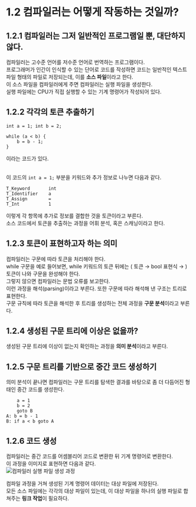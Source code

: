 # 1.2 컴파일러는 어떻게 작동하는 것일까?

## 1.2.1 컴파일러는 그저 일반적인 프로그램일 뿐, 대단하지 않다.

컴파일러는 고수준 언어를 저수준 언어로 번역하는 프로그램이다.<br>
프로그래머가 인간이 인식할 수 있는 단어로 코드를 작성하면 코드는 일반적인 텍스트 파일 형태의 파일로 저장되는데, 이를 **소스 파일**이라고 한다.<br>
이 소스 파일을 컴파일러에게 주면 컴파일러는 실행 파일을 생성한다.<br>
실행 파일에는 CPU가 직접 실행할 수 있는 기계 명령어가 작성되어 있다.<br>

## 1.2.2 각각의 토큰 추출하기
```
int a = 1; int b = 2;

while (a < b) {
    b = b - 1;
}
```
이라는 코드가 있다.<br><br>

이 코드의 ```int a = 1;``` 부분을 키워드와 추가 정보로 나누면 다음과 같다.<br>
```
T_Keyword       int
T_Identifier    a
T_Assign        =
T_Int           1
```
이렇게 각 항목에 추가로 정보를 결합한 것을 토큰이라고 부른다.<br>
소스 코드에서 토큰을 추출하는 과정을 어휘 분석, 혹은 스캐닝이라고 한다.

## 1.2.3 토큰이 표현하고자 하는 의미

컴파일러는 구문에 따라 토큰을 처리해야 한다.<br>
while 구문을 예로 들어보면, while 키워드의 토큰 뒤에는 ( 토큰 &rightarrow; bool 표현식 &rightarrow; ) 토큰이 나와 구문을 완성해야 한다.<br>
그렇지 않으면 컴파일러는 문법 오류를 보고한다.<br>
이런 과정을 해석(parsing)이라고 부른다. 또한 구문에 따라 해석해 낸 구조는 트리로 표현한다.<br>
구문 규칙에 따라 토큰을 해석한 후 트리를 생성하는 전체 과정을 **구문 분석**이라고 부른다.<br>

## 1.2.4 생성된 구문 트리에 이상은 없을까?

생성된 구문 트리에 이상이 없는지 확인하는 과정을 **의미 분석**이라고 부른다.<br>

## 1.2.5 구문 트리를 기반으로 중간 코드 생성하기

의미 분석이 끝나면 컴파일러는 구문 트리를 탐색한 결과를 바탕으로 좀 더 다듬어진 형태인 중간 코드를 생성한다.<br>
```
    a = 1
    b = 2
    goto B
A: b = b - 1
B: if a < b goto A
```

## 1.2.6 코드 생성

컴파일러는 중간 코드를 어셈블리어 코드로 변환한 뒤 기계 명령어로 변환한다.<br>
이 과정을 이미지로 표현하면 다음과 같다.<br>
![컴파일러 실행 파일 생성 과정](https://t1.daumcdn.net/cfile/tistory/25553B50569B1F4505)

컴파일 과정을 거쳐 생성된 기계 명령어 데이터는 대상 파일에 저장된다.<br>
모든 소스 파일에는 각각의 대상 파일이 있는데, 이 대상 파일을 하나의 실행 파일로 합쳐주는 **링크 작업**이 필요하다.<br>

